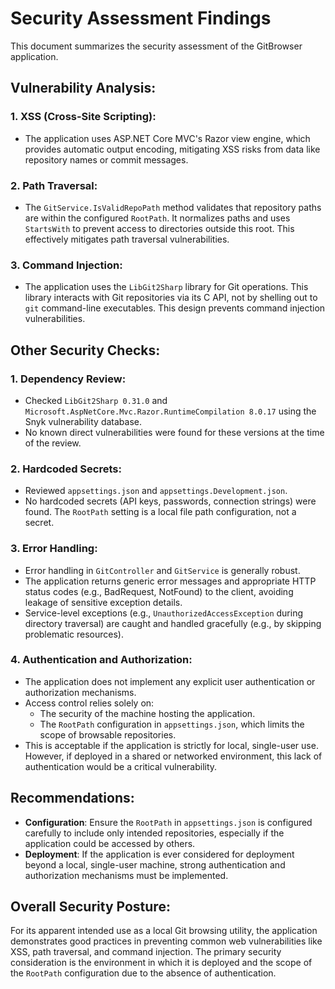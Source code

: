# Security Assessment Findings

This document summarizes the security assessment of the GitBrowser application.

## Vulnerability Analysis:

### 1. XSS (Cross-Site Scripting):
- The application uses ASP.NET Core MVC's Razor view engine, which provides automatic output encoding, mitigating XSS risks from data like repository names or commit messages.

### 2. Path Traversal:
- The `GitService.IsValidRepoPath` method validates that repository paths are within the configured `RootPath`. It normalizes paths and uses `StartsWith` to prevent access to directories outside this root. This effectively mitigates path traversal vulnerabilities.

### 3. Command Injection:
- The application uses the `LibGit2Sharp` library for Git operations. This library interacts with Git repositories via its C API, not by shelling out to `git` command-line executables. This design prevents command injection vulnerabilities.

## Other Security Checks:

### 1. Dependency Review:
- Checked `LibGit2Sharp 0.31.0` and `Microsoft.AspNetCore.Mvc.Razor.RuntimeCompilation 8.0.17` using the Snyk vulnerability database.
- No known direct vulnerabilities were found for these versions at the time of the review.

### 2. Hardcoded Secrets:
- Reviewed `appsettings.json` and `appsettings.Development.json`.
- No hardcoded secrets (API keys, passwords, connection strings) were found. The `RootPath` setting is a local file path configuration, not a secret.

### 3. Error Handling:
- Error handling in `GitController` and `GitService` is generally robust.
- The application returns generic error messages and appropriate HTTP status codes (e.g., BadRequest, NotFound) to the client, avoiding leakage of sensitive exception details.
- Service-level exceptions (e.g., `UnauthorizedAccessException` during directory traversal) are caught and handled gracefully (e.g., by skipping problematic resources).

### 4. Authentication and Authorization:
- The application does not implement any explicit user authentication or authorization mechanisms.
- Access control relies solely on:
    - The security of the machine hosting the application.
    - The `RootPath` configuration in `appsettings.json`, which limits the scope of browsable repositories.
- This is acceptable if the application is strictly for local, single-user use. However, if deployed in a shared or networked environment, this lack of authentication would be a critical vulnerability.

## Recommendations:

- **Configuration**: Ensure the `RootPath` in `appsettings.json` is configured carefully to include only intended repositories, especially if the application could be accessed by others.
- **Deployment**: If the application is ever considered for deployment beyond a local, single-user machine, strong authentication and authorization mechanisms must be implemented.

## Overall Security Posture:

For its apparent intended use as a local Git browsing utility, the application demonstrates good practices in preventing common web vulnerabilities like XSS, path traversal, and command injection. The primary security consideration is the environment in which it is deployed and the scope of the `RootPath` configuration due to the absence of authentication.
